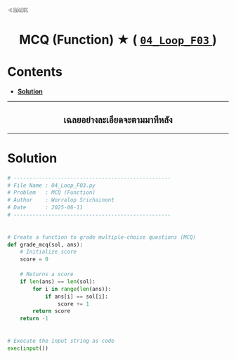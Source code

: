 <p align="left">
  <a href="../README.md">
    <img src="../../Z99-OTHERS/00-common/00-back.png" style="width:10%">
  </a>
</p>

<div align="center">
  <h1>
    MCQ (Function) ★ (
      <a href="https://drive.google.com/file/d/1FiT8lFWI6pDnFiyKGCfqsoO6aFQHRNsn/view?usp=drive_link">
        <code>04_Loop_F03</code>
      </a>
    )
  </h1>
</div>

# Contents

-   [**Solution**](#solution)

---

<div align="center">
  <h2>เฉลยอย่างละเอียดจะตามมาทีหลัง</h2>
</div>

---

# Solution

```python
# --------------------------------------------------
# File Name : 04_Loop_F03.py
# Problem   : MCQ (Function)
# Author    : Worralop Srichainont
# Date      : 2025-06-11
# --------------------------------------------------


# Create a function to grade multiple-choice questions (MCQ)
def grade_mcq(sol, ans):
    # Initialize score
    score = 0

    # Returns a score
    if len(ans) == len(sol):
        for i in range(len(ans)):
            if ans[i] == sol[i]:
                score += 1
        return score
    return -1


# Execute the input string as code
exec(input())
```
